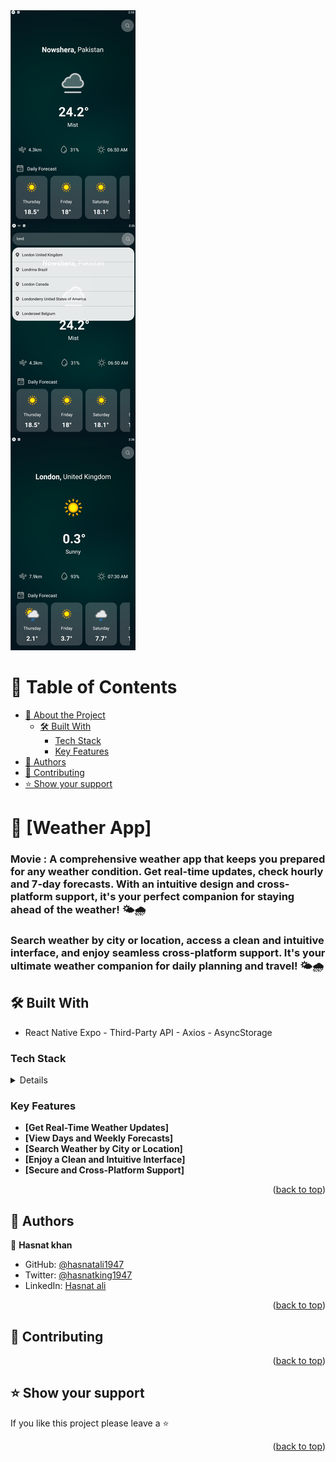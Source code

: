 <img src="./fullImg.png" />
<a name="readme-top"></a>

<!-- TABLE OF CONTENTS -->

# 📗 Table of Contents

- [📖 About the Project](#about-project)
  - [🛠 Built With](#built-with)
    - [Tech Stack](#tech-stack)
    - [Key Features](#key-features)
- [👥 Authors](#authors)
- [🤝 Contributing](#contributing)
- [⭐️ Show your support](#support)

<!-- PROJECT DESCRIPTION -->

# 📖 [Weather App] <a name="about-project"></a>

### Movie : A comprehensive weather app that keeps you prepared for any weather condition. Get real-time updates, check hourly and 7-day forecasts. With an intuitive design and cross-platform support, it's your perfect companion for staying ahead of the weather! 🌤️🌧️

### Search weather by city or location, access a clean and intuitive interface, and enjoy seamless cross-platform support. It's your ultimate weather companion for daily planning and travel! 🌤️🌧️

## 🛠 Built With <a name="built-with"></a>

- React Native Expo - Third-Party API - Axios - AsyncStorage

### Tech Stack <a name="tech-stack"></a>

<details>
  <ul>
    <li>React Native Expo</li>
    <li>Third-Party API</li>
    <li>React Navigation</li>
    <li>Axios</li>
    <li>AsyncStorage</li>
  </ul>
</details>

<!-- Features -->

### Key Features <a name="key-features"></a>

- **[Get Real-Time Weather Updates]**
- **[View Days and Weekly Forecasts]**
- **[Search Weather by City or Location]**
- **[Enjoy a Clean and Intuitive Interface]**
- **[Secure and Cross-Platform Support]**

<p align="right">(<a href="#readme-top">back to top</a>)</p>

<!-- AUTHORS -->

## 👥 Authors <a name="authors"></a>

👤 **Hasnat khan**

- GitHub: [@hasnatali1947](https://github.com/hasnatali1947)
- Twitter: [@hasnatking1947](https://twitter.com/hasnatking1947)
- LinkedIn: [Hasnat ali](https://www.linkedin.com/in/hasnattali/)

<p align="right">(<a href="#readme-top">back to top</a>)</p>

<!-- CONTRIBUTING -->

## 🤝 Contributing <a name="contributing"></a>

<p align="right">(<a href="#readme-top">back to top</a>)</p>

<!-- SUPPORT -->

## ⭐️ Show your support <a name="support"></a>

If you like this project please leave a ⭐️

<p align="right">(<a href="#readme-top">back to top</a>)</p>